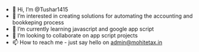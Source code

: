 - 👋 Hi, I’m @Tushar1415
- 👀 I’m interested in creating solutions for automating the accounting and bookkeping process
- 🌱 I’m currently learning javascript and google app script
- 💞️ I’m looking to collaborate on app script projects
- 📫 How to reach me - just say hello on admin@mohitetax.in

<!---
Tushar1415/Tushar1415 is a ✨ special ✨ repository because its `README.md` (this file) appears on your GitHub profile.
You can click the Preview link to take a look at your changes.
--->
